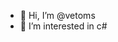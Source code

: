 - 👋 Hi, I’m @vetoms
- 👀 I’m interested in c#

<!---
vetoms/vetoms is a ✨ special ✨ repository because its `README.md` (this file) appears on your GitHub profile.
You can click the Preview link to take a look at your changes.
--->
